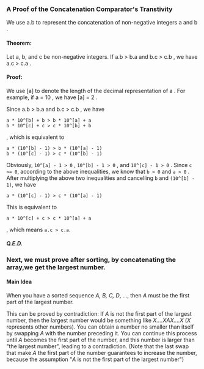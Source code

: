 ### A Proof of the Concatenation Comparator's Transtivity

We use a.b to represent the concatenation of non-negative integers a and b .

#### Theorem:

Let a, b, and c be non-negative integers. If a.b > b.a and b.c > c.b , we have a.c > c.a .

#### Proof:

We use [a] to denote the length of the decimal representation of a . For example, if a = 10 , we have [a] = 2 .

Since a.b > b.a and b.c > c.b , we have

```
a * 10^[b] + b > b * 10^[a] + a
b * 10^[c] + c > c * 10^[b] + b
```

, which is equivalent to

```
a * (10^[b] - 1) > b * (10^[a] - 1)
b * (10^[c] - 1) > c * (10^[b] - 1)
```

Obviously, ```10^[a] - 1 > 0``` , ```10^[b] - 1 > 0``` , and ```10^[c] - 1 > 0``` . 
Since ```c >= 0```, according to the above inequalities, 
we know that ```b > 0``` and ```a > 0``` . 
After multiplying the above two inequalities and cancelling ```b``` 
and ```(10^[b] - 1)```, we have

```a * (10^[c] - 1) > c * (10^[a] - 1)```

This is equivalent to

```a * 10^[c] + c > c * 10^[a] + a```

, which means ```a.c > c.a```.

##### Q.E.D.

### Next, we must prove after sorting, by concatenating the array,we get the largest number.

#### Main Idea

When you have a sorted sequence _A, B, C, D_, ..., 
then _A_ must be the first part of the largest number. 

This can be proved by contradiction:
If _A_ is not the first part of the largest number, 
then the largest number would be something like 
_X....XAX....X_ (_X_ represents other numbers). 
You can obtain a number no smaller than itself 
by swapping _A_ with the number preceding it. 
You can continue this process until _A_ becomes 
the first part of the number, and this number is larger than 
"the largest number", leading to a contradiction. 
(Note that the last swap that make _A_ the first part of the number 
guarantees to increase the number, 
because the assumption "_A_ is not the first part of the largest number")